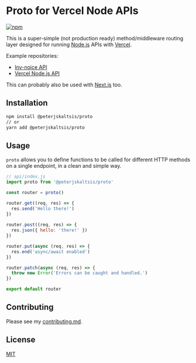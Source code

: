 # Proto for Vercel Node APIs

[![npm](https://badgen.net/npm/v/@peterjskaltsis/proto)](https://www.npmjs.com/package/@peterjskaltsis/proto)

This is a super-simple (not production ready) method/middleware routing layer designed for running [Node.js](https://nodejs.org/api/http.html) APIs with [Vercel](https://vercel.com/).

Example repositories:

- [Inv-noice API](https://www.github.com/peterjskaltsis/inv-noice/)
- [Vercel Node.js API](https://www.github.com/peterjskaltsis/experiment-node-vercel/)

This can probably also be used with [Next.js](https://nextjs.org/) too.

## Installation

```bash
npm install @peterjskaltsis/proto
// or
yarn add @peterjskaltsis/proto
```

## Usage

`proto` allows you to define functions to be called for different HTTP methods on a single endpoint, in a clean and simple way.

```javascript
// api/index.js
import proto from '@peterjskaltsis/proto'

const router = proto()

router.get((req, res) => {
  res.send('Hello there!')
})
  
router.post((req, res) => {
  res.json({ hello: 'there!' })
})

router.put(async (req, res) => {
  res.end('async/await enabled')
})

router.patch(async (req, res) => {
  throw new Error('Errors can be caught and handled.')
})

export default router
```

## Contributing

Please see my [contributing.md](CONTRIBUTING.md).

## License

[MIT](LICENSE)
